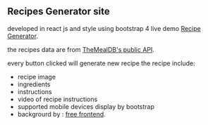
## Recipes Generator site 
developed in react js and style using bootstrap 4 
live demo [Recipe Generator](https://recipegenerator-24401.firebaseapp.com/).

the recipes data are from  [TheMealDB's  public API](https://www.themealdb.com/api.php).

every button clicked will generate new recipe 
the recipe include:
* recipe image 
* ingredients
* instructions 
* video of recipe instructions
* supported mobile devices display by bootstrap 
* backgrourd by :  [free frontend](https://freefrontend.com/css-animated-backgrounds/).
